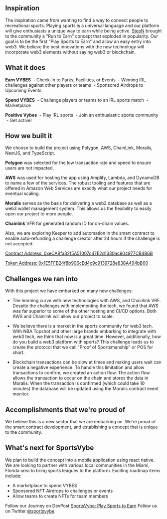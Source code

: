 ## Inspiration
The inspiration came from wanting to find a way to connect people to recreational sports. Playing sports is a universal language and our platform will give enthusiasts a unique way to earn while being active. [StepN](https://www.stepn.com) brought to the community a "Run to Earn" concept that exploded in popularity. Our goal is to be the first "Play Sports to Earn" and allow an easy entry into web3. We believe the best innovations with the new technology will incorporate web3 elements without saying web3 or blockchain.

## What it does
**Earn VYBES**
 - Check-In to Parks, Facilities, or Events
 - Winning IRL challenges against other players or teams
 - Sponsored Airdrops to Upcoming Events

**Spend VYBES**
 - Challenge players or teams to an IRL sports match
 - Marketplace

**Positive Vybes**
 - Play IRL sports
 - Join an enthusiastic sports community
 - Get active!

## How we built it
We choose to build the project using Polygon, AWS, ChainLink, Moralis, NextJS, and TypeScript.

**Polygon** was selected for the low transaction rate and speed to ensure users are not impacted.

**AWS** was used for hosting the app using Amplify, Lambda, and DynamoDB to name a few of the services. The robust tooling and features that are offered in Amazon Web Services are exactly what our project needs for eventual scaling.

**Moralis** serves as the basis for delivering a web2 database as well as a web3 wallet management system. This allows us the flexibility to easily open our project to more people.

**Chainlink** VFR for generated random ID for on-chain values.

Also, we are exploring Keeper to add automation in the smart contract to enable auto-refunding a challenge creator after 24 hours if the challenge is not accepted.

[Contract Address: 0xeCABfa32f5A51007c47E2d1330ac904977CB4B6B](https://mumbai.polygonscan.com/address/0xeCABfa32f5A51007c47E2d1330ac904977CB4B6B)

[Token Address: 0x1E5FFB24f8b906cEd4c9c9139728e838A494bB00](https://mumbai.polygonscan.com/address/0x1E5FFB24f8b906cEd4c9c9139728e838A494bB00)

## Challenges we ran into
With this project we have embarked on many new challenges:

- The learning curve with new technologies with AWS, and Chainlink VRF. Despite the challenges with implementing the tech, we found that AWS was far superior to some of the other hosting and CI/CD options. Both AWS and Chainlink will allow our project to scale.

- We believe there is a market in the sports community for web3 tech. With NBA Topshot and other large brands embarking to integrate with web3 tech, we think that now is a great time. However, additionally, how do you build a web3 platform with sports? This challenge leads us to create the protocol that we call "Proof of Sportsmanship" or POS for short.

- Blockchain transactions can be slow at times and making users wait can create a negative experience. To handle this limitation and allow transactions to confirm, we created an action flow. The action flow allows the transaction to occur on the chain and stores the data in Moralis. When the transaction is confirmed (which could take 10 minutes) the database will be updated using the Moralis contract event monitor.

## Accomplishments that we're proud of
We believe this is a new sector that we are embarking on. We're proud of the smart contract development, and establishing a concept that is unique to the community. 

## What's next for SportsVybe
We plan to build the concept into a mobile application using react native. We are looking to partner with various local communities in the Miami, Florida area to bring sports leagues to the platform. 
Exciting roadmap items include:
- A marketplace to spend VYBES 
- Sponsored NFT Airdrops to challenges or events
- Allow teams to create NFTs for team members

Follow our Journey on DevPost [SportsVybe: Play Sports to Earn](https://devpost.com/software/sportsvybe-play-sports-to-earn)
Follow us on Twitter [@sportsvybe](https://www.twitter.com/SportsVybe) 
